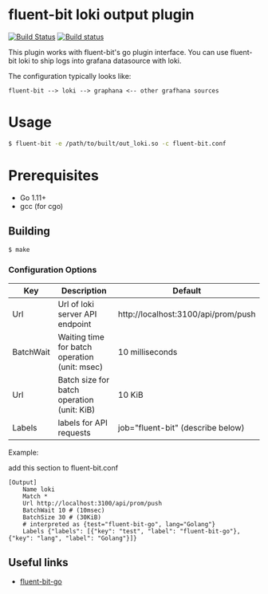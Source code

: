 # fluent-bit loki output plugin

[![Build Status](https://travis-ci.org/cosmo0920/fluent-bit-go-loki.svg?branch=master)](https://travis-ci.org/cosmo0920/fluent-bit-go-loki)
[![Build status](https://ci.appveyor.com/api/projects/status/6s9itaxvrkos11sx/branch/master?svg=true)](https://ci.appveyor.com/project/cosmo0920/fluent-bit-go-loki/branch/master)

This plugin works with fluent-bit's go plugin interface. You can use fluent-bit loki to ship logs into grafana datasource with loki.

The configuration typically looks like:

```graphviz
fluent-bit --> loki --> graphana <-- other grafhana sources
```

# Usage

```bash
$ fluent-bit -e /path/to/built/out_loki.so -c fluent-bit.conf
```

# Prerequisites

* Go 1.11+
* gcc (for cgo)

## Building

```bash
$ make
```

### Configuration Options

| Key           | Description                                   | Default                             |
| --------------|-----------------------------------------------|-------------------------------------|
| Url           | Url of loki server API endpoint               | http://localhost:3100/api/prom/push |
| BatchWait     | Waiting time for batch operation (unit: msec) | 10 milliseconds                     |
| Url           | Batch size for batch operation (unit: KiB)    | 10 KiB                              |
| Labels        | labels for API requests                       | job="fluent-bit" (describe below)   |

Example:

add this section to fluent-bit.conf

```properties
[Output]
    Name loki
    Match *
    Url http://localhost:3100/api/prom/push
    BatchWait 10 # (10msec)
    BatchSize 30 # (30KiB)
    # interpreted as {test="fluent-bit-go", lang="Golang"}
    Labels {"labels": [{"key": "test", "label": "fluent-bit-go"},{"key": "lang", "label": "Golang"}]}
```

## Useful links

* [fluent-bit-go](https://github.com/fluent/fluent-bit-go)
